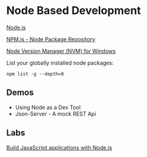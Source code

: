 # Node Based Development

[Node.js](https://nodejs.org)

[NPM.js - Node Package Repository](https://www.npmjs.com/)

[Node Version Manager (NVM) for Windows](https://github.com/coreybutler/nvm-windows)

List your globally installed node packages:

```
npm list -g --depth=0
```

## Demos 

- Using Node as a Dev Tool
- Json-Server - A mock REST Api

## Labs

[Build JavaScript applications with Node.js](https://docs.microsoft.com/en-us/learn/paths/build-javascript-applications-nodejs/)